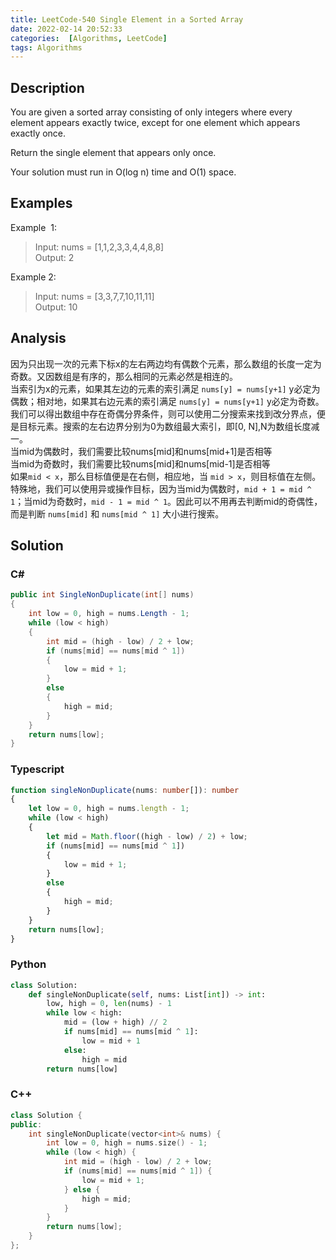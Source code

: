 ```yaml
---
title: LeetCode-540 Single Element in a Sorted Array
date: 2022-02-14 20:52:33
categories:  [Algorithms, LeetCode]
tags: Algorithms
---
```



## Description

You are given a sorted array consisting of only integers where every element appears exactly twice, except for one element which appears exactly once.  

Return the single element that appears only once.  

Your solution must run in O(log n) time and O(1) space.  

## Examples

Example  1:

> Input: nums = [1,1,2,3,3,4,4,8,8]  
> Output: 2  

Example 2:

> Input: nums =  [3,3,7,7,10,11,11]  
> Output: 10  

## Analysis

因为只出现一次的元素下标x的左右两边均有偶数个元素，那么数组的长度一定为奇数。又因数组是有序的，那么相同的元素必然是相连的。  
当索引为x的元素，如果其左边的元素的索引满足 `nums[y] = nums[y+1]` y必定为偶数；相对地，如果其右边元素的索引满足 `nums[y] = nums[y+1]` y必定为奇数。  
我们可以得出数组中存在奇偶分界条件，则可以使用二分搜索来找到改分界点，便是目标元素。搜索的左右边界分别为0为数组最大索引，即[0, N],N为数组长度减一。  
当mid为偶数时，我们需要比较nums[mid]和nums[mid+1]是否相等   
当mid为奇数时，我们需要比较nums[mid]和nums[mid-1]是否相等  
如果`mid < x`，那么目标值便是在右侧，相应地，当 `mid > x`，则目标值在左侧。特殊地，我们可以使用异或操作目标，因为当mid为偶数时，`mid + 1 = mid ^ 1`；当mid为奇数时，`mid - 1 = mid ^ 1`。因此可以不用再去判断mid的奇偶性，而是判断 `nums[mid]` 和 `nums[mid ^ 1]` 大小进行搜索。

## Solution

### C#

```csharp
public int SingleNonDuplicate(int[] nums)
{
    int low = 0, high = nums.Length - 1;
    while (low < high)
    {
        int mid = (high - low) / 2 + low;
        if (nums[mid] == nums[mid ^ 1])
        {
            low = mid + 1;
        }
        else
        {
            high = mid;
        }
    }
    return nums[low];
}
```

### Typescript

```typescript
function singleNonDuplicate(nums: number[]): number
{
    let low = 0, high = nums.length - 1;
    while (low < high)
    {
        let mid = Math.floor((high - low) / 2) + low;
        if (nums[mid] == nums[mid ^ 1])
        {
            low = mid + 1;
        }
        else
        {
            high = mid;
        }
    }
    return nums[low];
}
```

### Python

```python
class Solution:
    def singleNonDuplicate(self, nums: List[int]) -> int:
        low, high = 0, len(nums) - 1
        while low < high:
            mid = (low + high) // 2
            if nums[mid] == nums[mid ^ 1]:
                low = mid + 1
            else:
                high = mid
        return nums[low]
```

### C++

```cpp
class Solution {
public:
    int singleNonDuplicate(vector<int>& nums) {
        int low = 0, high = nums.size() - 1;
        while (low < high) {
            int mid = (high - low) / 2 + low;
            if (nums[mid] == nums[mid ^ 1]) {
                low = mid + 1;
            } else {
                high = mid;
            }
        }
        return nums[low];
    }
};
```